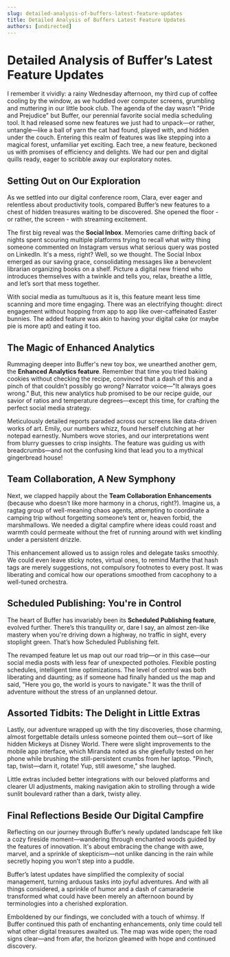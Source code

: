 ```yaml
---
slug: detailed-analysis-of-buffers-latest-feature-updates
title: Detailed Analysis of Buffers Latest Feature Updates
authors: [undirected]
---
```



# Detailed Analysis of Buffer’s Latest Feature Updates

I remember it vividly: a rainy Wednesday afternoon, my third cup of coffee cooling by the window, as we huddled over computer screens, grumbling and muttering in our little book club. The agenda of the day wasn’t "Pride and Prejudice" but Buffer, our perennial favorite social media scheduling tool. It had released some new features we just had to unpack—or rather, untangle—like a ball of yarn the cat had found, played with, and hidden under the couch. Entering this realm of features was like stepping into a magical forest, unfamiliar yet exciting. Each tree, a new feature, beckoned us with promises of efficiency and delights. We had our pen and digital quills ready, eager to scribble away our exploratory notes.

## Setting Out on Our Exploration

As we settled into our digital conference room, Clara, ever eager and relentless about productivity tools, compared Buffer’s new features to a chest of hidden treasures waiting to be discovered. She opened the floor - or rather, the screen - with streaming excitement.

The first big reveal was the **Social Inbox**. Memories came drifting back of nights spent scouring multiple platforms trying to recall what witty thing someone commented on Instagram versus what serious query was posted on LinkedIn. It's a mess, right? Well, so we thought. The Social Inbox emerged as our saving grace, consolidating messages like a benevolent librarian organizing books on a shelf. Picture a digital new friend who introduces themselves with a twinkle and tells you, relax, breathe a little, and let’s sort that mess together.

With social media as tumultuous as it is, this feature meant less time scanning and more time engaging. There was an electrifying thought: direct engagement without hopping from app to app like over-caffeinated Easter bunnies. The added feature was akin to having your digital cake (or maybe pie is more apt) and eating it too.

## The Magic of Enhanced Analytics

Rummaging deeper into Buffer's new toy box, we unearthed another gem, the **Enhanced Analytics feature**. Remember that time you tried baking cookies without checking the recipe, convinced that a dash of this and a pinch of that couldn’t possibly go wrong? Narrator voice—"It always goes wrong." But, this new analytics hub promised to be our recipe guide, our savior of ratios and temperature degrees—except this time, for crafting the perfect social media strategy.

Meticulously detailed reports paraded across our screens like data-driven works of art. Emily, our numbers whizz, found herself clutching at her notepad earnestly. Numbers wove stories, and our interpretations went from blurry guesses to crisp insights. The feature was guiding us with breadcrumbs—and not the confusing kind that lead you to a mythical gingerbread house!

## Team Collaboration, A New Symphony

Next, we clapped happily about the **Team Collaboration Enhancements** (because who doesn’t like more harmony in a chorus, right?). Imagine us, a ragtag group of well-meaning chaos agents, attempting to coordinate a camping trip without forgetting someone’s tent or, heaven forbid, the marshmallows. We needed a digital campfire where ideas could roast and warmth could permeate without the fret of running around with wet kindling under a persistent drizzle.

This enhancement allowed us to assign roles and delegate tasks smoothly. We could even leave sticky notes, virtual ones, to remind Marthe that hash tags are merely suggestions, not compulsory footnotes to every post. It was liberating and comical how our operations smoothed from cacophony to a well-tuned orchestra.

## Scheduled Publishing: You're in Control

The heart of Buffer has invariably been its **Scheduled Publishing feature**, evolved further. There’s this tranquility or, dare I say, an almost zen-like mastery when you're driving down a highway, no traffic in sight, every stoplight green. That’s how Scheduled Publishing felt. 

The revamped feature let us map out our road trip—or in this case—our social media posts with less fear of unexpected potholes. Flexible posting schedules, intelligent time optimizations. The level of control was both liberating and daunting; as if someone had finally handed us the map and said, "Here you go, the world is yours to navigate." It was the thrill of adventure without the stress of an unplanned detour.

## Assorted Tidbits: The Delight in Little Extras

Lastly, our adventure wrapped up with the tiny discoveries, those charming, almost forgettable details unless someone pointed them out—sort of like hidden Mickeys at Disney World. There were slight improvements to the mobile app interface, which Miranda noted as she gleefully tested on her phone while brushing the still-persistent crumbs from her laptop. "Pinch, tap, twist—darn it, rotate! Yup, still awesome," she laughed.

Little extras included better integrations with our beloved platforms and clearer UI adjustments, making navigation akin to strolling through a wide sunlit boulevard rather than a dark, twisty alley.

## Final Reflections Beside Our Digital Campfire

Reflecting on our journey through Buffer’s newly updated landscape felt like a cozy fireside moment—wandering through enchanted woods guided by the features of innovation. It's about embracing the change with awe, marvel, and a sprinkle of skepticism—not unlike dancing in the rain while secretly hoping you won’t step into a puddle.

Buffer’s latest updates have simplified the complexity of social management, turning arduous tasks into joyful adventures. And with all things considered, a sprinkle of humor and a dash of camaraderie transformed what could have been merely an afternoon bound by terminologies into a cherished exploration.

Emboldened by our findings, we concluded with a touch of whimsy. If Buffer continued this path of enchanting enhancements, only time could tell what other digital treasures awaited us. The map was wide open; the road signs clear—and from afar, the horizon gleamed with hope and continued discovery.